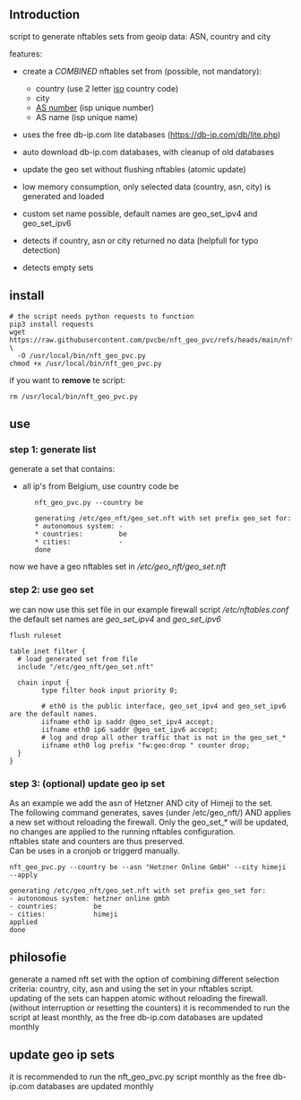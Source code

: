 ## Introduction
script to generate nftables sets from geoip data: ASN, country and city

features:
* create a *COMBINED* nftables set from (possible, not mandatory):
  * country (use 2 letter [iso](https://en.wikipedia.org/wiki/ISO_3166-1) country code)
  * city
  * [AS number](https://en.wikipedia.org/wiki/Autonomous_system_%28Internet%29) (isp unique number)
  * AS name (isp unique name)

* uses the free db-ip.com lite databases (https://db-ip.com/db/lite.php)
* auto download db-ip.com databases, with cleanup of old databases
* update the geo set without flushing nftables (atomic update)
* low memory consumption, only selected data (country, asn, city) is generated and loaded
* custom set name possible, default names are geo_set_ipv4 and geo_set_ipv6
* detects if country, asn or city returned no data (helpfull for typo detection)
* detects empty sets 

## install

    # the script needs python requests to function
    pip3 install requests
    wget https://raw.githubusercontent.com/pvcbe/nft_geo_pvc/refs/heads/main/nft_geo_pvc.py \
      -O /usr/local/bin/nft_geo_pvc.py
    chmod +x /usr/local/bin/nft_geo_pvc.py 

if you want to **remove** te script:

    rm /usr/local/bin/nft_geo_pvc.py
 
## use 

### step 1: generate list
generate a set that contains:
* all ip's from Belgium, use country code be

         nft_geo_pvc.py --country be
    
         generating /etc/geo_nft/geo_set.nft with set prefix geo_set for:
         * autonomous system: -
         * countries:         be
         * cities:            -
         done

now we have a geo nftables set in */etc/geo_nft/geo_set.nft* 

### step 2: use geo set
we can now use this set file in our example firewall script */etc/nftables.conf*
the default set names are *geo_set_ipv4* and *geo_set_ipv6*

    flush ruleset

    table inet filter {
      # load generated set from file
      include "/etc/geo_nft/geo_set.nft"

      chain input {
            type filter hook input priority 0;
    
            # eth0 is the public interface, geo_set_ipv4 and geo_set_ipv6 are the default names.
            iifname eth0 ip saddr @geo_set_ipv4 accept;
            iifname eth0 ip6 saddr @geo_set_ipv6 accept;
            # log and drop all other traffic that is not in the geo_set_*
            iifname eth0 log prefix "fw:geo:drop " counter drop;
      }
    }
   

### step 3: (optional) update geo ip set
As an example we add the asn of Hetzner AND city of Himeji to the set.  
The following command generates, saves (under /etc/geo_nft/) AND applies a new set without reloading the firewall.
Only the geo_set_* will be updated, no changes are applied to the running nftables configuration.  
nftables state and counters are thus preserved.  
Can be uses in a cronjob or triggerd manually.

    nft_geo_pvc.py --country be --asn "Hetzner Online GmbH" --city himeji --apply

    generating /etc/geo_nft/geo_set.nft with set prefix geo_set for:
    - autonomous system: hetzner online gmbh
    - countries:         be
    - cities:            himeji
    applied
    done



## philosofie
generate a named nft set with the option of combining different selection criteria: country, city, asn 
and using the set in your nftables script.  
updating of the sets can happen atomic without reloading the firewall. (without interruption or resetting the counters)
it is recommended to run the script at least monthly, as the free db-ip.com databases are updated monthly


## update geo ip sets
it is recommended to run the nft_geo_pvc.py script monthly as the free db-ip.com databases are updated monthly

